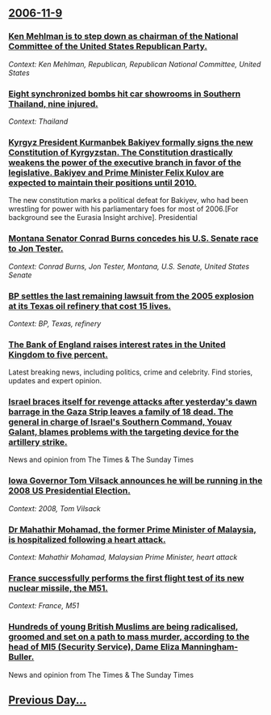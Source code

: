## [2006-11-9](/news/2006/11/9/index.md)

### [ Ken Mehlman is to step down as chairman of the National Committee of the United States Republican Party. ](/news/2006/11/9/ken-mehlman-is-to-step-down-as-chairman-of-the-national-committee-of-the-united-states-republican-party.md)
_Context: Ken Mehlman, Republican, Republican National Committee, United States_

### [ Eight synchronized bombs hit car showrooms in Southern Thailand, nine injured. ](/news/2006/11/9/eight-synchronized-bombs-hit-car-showrooms-in-southern-thailand-nine-injured.md)
_Context: Thailand_

### [ Kyrgyz President Kurmanbek Bakiyev formally signs the new Constitution of Kyrgyzstan. The Constitution drastically weakens the power of the executive branch in favor of the legislative. Bakiyev and Prime Minister Felix Kulov are expected to maintain their positions until 2010. ](/news/2006/11/9/kyrgyz-president-kurmanbek-bakiyev-formally-signs-the-new-constitution-of-kyrgyzstan-the-constitution-drastically-weakens-the-power-of-the.md)
The new constitution marks a political defeat for Bakiyev, who had been wrestling for power with his parliamentary foes for most of 2006.[For background see the Eurasia Insight archive]. Presidential 

### [ Montana Senator Conrad Burns concedes his U.S. Senate race to Jon Tester. ](/news/2006/11/9/montana-senator-conrad-burns-concedes-his-u-s-senate-race-to-jon-tester.md)
_Context: Conrad Burns, Jon Tester, Montana, U.S. Senate, United States Senate_

### [ BP settles the last remaining lawsuit from the 2005 explosion at its Texas oil refinery that cost 15 lives. ](/news/2006/11/9/bp-settles-the-last-remaining-lawsuit-from-the-2005-explosion-at-its-texas-oil-refinery-that-cost-15-lives.md)
_Context: BP, Texas, refinery_

### [ The Bank of England raises interest rates in the United Kingdom to five percent. ](/news/2006/11/9/the-bank-of-england-raises-interest-rates-in-the-united-kingdom-to-five-percent.md)
Latest breaking news, including politics, crime and celebrity. Find stories, updates and expert opinion.

### [ Israel braces itself for revenge attacks after yesterday's dawn barrage in the Gaza Strip leaves a family of 18 dead. The general in charge of Israel's Southern Command, Youav Galant, blames problems with the targeting device for the artillery strike. ](/news/2006/11/9/israel-braces-itself-for-revenge-attacks-after-yesterday-s-dawn-barrage-in-the-gaza-strip-leaves-a-family-of-18-dead-the-general-in-charge.md)
News and opinion from The Times &amp; The Sunday Times

### [ Iowa Governor Tom Vilsack announces he will be running in the 2008 US Presidential Election. ](/news/2006/11/9/iowa-governor-tom-vilsack-announces-he-will-be-running-in-the-2008-us-presidential-election.md)
_Context: 2008, Tom Vilsack_

### [ Dr Mahathir Mohamad, the former Prime Minister of Malaysia, is hospitalized following a heart attack. ](/news/2006/11/9/dr-mahathir-mohamad-the-former-prime-minister-of-malaysia-is-hospitalized-following-a-heart-attack.md)
_Context: Mahathir Mohamad, Malaysian Prime Minister, heart attack_

### [ France successfully performs the first flight test of its new nuclear missile, the M51. ](/news/2006/11/9/france-successfully-performs-the-first-flight-test-of-its-new-nuclear-missile-the-m51.md)
_Context: France, M51_

### [ Hundreds of young British Muslims are being radicalised, groomed and set on a path to mass murder, according to the head of MI5 (Security Service), Dame Eliza Manningham-Buller. ](/news/2006/11/9/hundreds-of-young-british-muslims-are-being-radicalised-groomed-and-set-on-a-path-to-mass-murder-according-to-the-head-of-mi5-security-s.md)
News and opinion from The Times &amp; The Sunday Times

## [Previous Day...](/news/2006/11/8/index.md)

